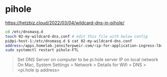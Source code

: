 # pihole

<https://hetzbiz.cloud/2022/03/04/wildcard-dns-in-pihole/>

```bash
cd /etc/dnsmasq.d
touch 02-my-wildcard-dns.conf # edit this file with below config 
pi@pi-host-1:/etc/dnsmasq.d $ cat 02-my-wildcard-dns.conf
address=/apps.homelab.jenniferpweir.com/<ip-for-application-ingress-lb>
sudo systemctl restart pihole-FTL
```

>Set DNS Server on computer to be pi.hole server IP on local network
On Mac, System Settings > Network > Details for Wifi > DNS > <pi.hole ip address>
